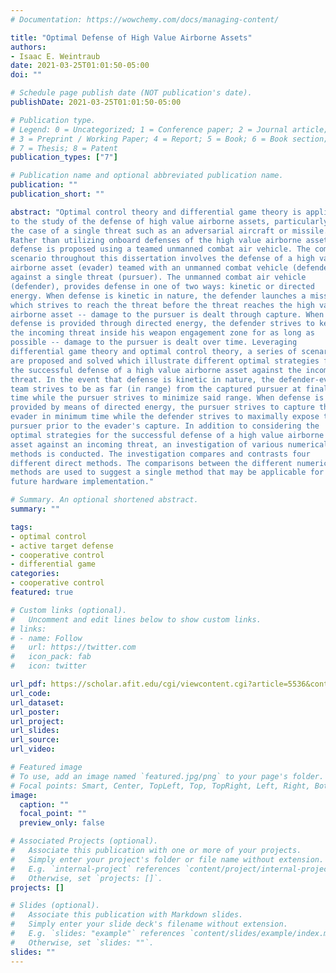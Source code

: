 ```yaml
---
# Documentation: https://wowchemy.com/docs/managing-content/

title: "Optimal Defense of High Value Airborne Assets"
authors:
- Isaac E. Weintraub
date: 2021-03-25T01:01:50-05:00
doi: ""

# Schedule page publish date (NOT publication's date).
publishDate: 2021-03-25T01:01:50-05:00

# Publication type.
# Legend: 0 = Uncategorized; 1 = Conference paper; 2 = Journal article;
# 3 = Preprint / Working Paper; 4 = Report; 5 = Book; 6 = Book section;
# 7 = Thesis; 8 = Patent
publication_types: ["7"]

# Publication name and optional abbreviated publication name.
publication: ""
publication_short: ""

abstract: "Optimal control theory and differential game theory is applied
to the study of the defense of high value airborne assets, particularly in
the case of a single threat such as an adversarial aircraft or missile.
Rather than utilizing onboard defenses of the high value airborne asset,
defense is proposed using a teamed unmanned combat air vehicle. The common
scenario throughout this dissertation involves the defense of a high value
airborne asset (evader) teamed with an unmanned combat vehicle (defender)
against a single threat (pursuer). The unmanned combat air vehicle
(defender), provides defense in one of two ways: kinetic or directed
energy. When defense is kinetic in nature, the defender launches a missile
which strives to reach the threat before the threat reaches the high value
airborne asset -- damage to the pursuer is dealt through capture. When
defense is provided through directed energy, the defender strives to keep
the incoming threat inside his weapon engagement zone for as long as
possible -- damage to the pursuer is dealt over time. Leveraging
differential game theory and optimal control theory, a series of scenarios
are proposed and solved which illustrate different optimal strategies for
the successful defense of a high value airborne asset against the incoming
threat. In the event that defense is kinetic in nature, the defender-evader
team strives to be as far (in range) from the captured pursuer at final
time while the pursuer strives to minimize said range. When defense is
provided by means of directed energy, the pursuer strives to capture the
evader in minimum time while the defender strives to maximally expose the
pursuer prior to the evader's capture. In addition to considering the
optimal strategies for the successful defense of a high value airborne
asset against an incoming threat, an investigation of various numerical
methods is conducted. The investigation compares and contrasts four
different direct methods. The comparisons between the different numerical
methods are used to suggest a single method that may be applicable for
future hardware implementation."

# Summary. An optional shortened abstract.
summary: ""

tags:
- optimal control
- active target defense
- cooperative control
- differential game
categories:
- cooperative control
featured: true

# Custom links (optional).
#   Uncomment and edit lines below to show custom links.
# links:
# - name: Follow
#   url: https://twitter.com
#   icon_pack: fab
#   icon: twitter

url_pdf: https://scholar.afit.edu/cgi/viewcontent.cgi?article=5536&context=etd
url_code:
url_dataset:
url_poster:
url_project:
url_slides:
url_source:
url_video:

# Featured image
# To use, add an image named `featured.jpg/png` to your page's folder. 
# Focal points: Smart, Center, TopLeft, Top, TopRight, Left, Right, BottomLeft, Bottom, BottomRight.
image:
  caption: ""
  focal_point: ""
  preview_only: false

# Associated Projects (optional).
#   Associate this publication with one or more of your projects.
#   Simply enter your project's folder or file name without extension.
#   E.g. `internal-project` references `content/project/internal-project/index.md`.
#   Otherwise, set `projects: []`.
projects: []

# Slides (optional).
#   Associate this publication with Markdown slides.
#   Simply enter your slide deck's filename without extension.
#   E.g. `slides: "example"` references `content/slides/example/index.md`.
#   Otherwise, set `slides: ""`.
slides: ""
---
```

